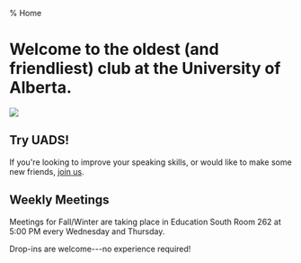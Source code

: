 % Home

# Welcome to the oldest (and friendliest) club at the University of Alberta.

![](/img/home.jpg)

## Try UADS!

If you're looking to improve your speaking skills, or would like to make some new friends, [join us](/join).

## Weekly Meetings

Meetings for Fall/Winter are taking place in Education South Room 262 at 5:00 PM every Wednesday and Thursday.

Drop-ins are welcome---no experience required!
